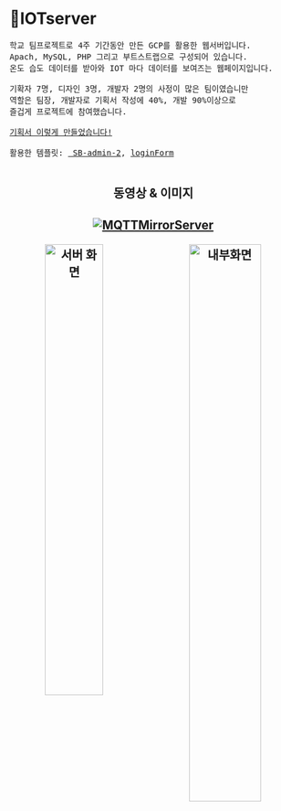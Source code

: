 # 📡IOTserver
<pre>
학교 팀프로젝트로 4주 기간동안 만든 GCP를 활용한 웹서버입니다.
Apach, MySQL, PHP 그리고 부트스트랩으로 구성되어 있습니다.
온도 습도 데이터를 받아와 IOT 마다 데이터를 보여즈는 웹페이지입니다.

기확자 7명, 디자인 3명, 개발자 2명의 사정이 많은 팀이였습니만
역할은 팀장, 개발자로 기획서 작성에 40%, 개발 90%이상으로 
즐겁게 프로젝트에 참여했습니다. 

<a href="https://docs.google.com/presentation/d/1iQw7hHRQQo-4SJKJ09dOFRAGsHS5SG0C/edit?usp=sharing&ouid=109249225321097182796&rtpof=true&sd=true">기획서 이렇게 만들었습니다!</a>

활용한 템플릿: <a href="https://startbootstrap.com/theme/sb-admin-2"> SB-admin-2</a>, <a href="https://bootsnipp.com/snippets/dldxB">loginForm</a>

</pre>

<div align="center">
<h2>동영상 & 이미지<h2>
  
  [![MQTTMirrorServer](http://img.youtube.com/vi/1sVyBzsLJhA/0.jpg)](https://youtu.be/1sVyBzsLJhA=0s)
  
  
  
<img align="left"  width="45%" src="https://user-images.githubusercontent.com/41848169/144740555-5e1e8f35-5b18-4b22-9ac5-8119434d8fbc.png" alt="서버 화면"/>
<img  align="right" width="50%" src="https://user-images.githubusercontent.com/41848169/144740558-b4bc2122-0cba-43ea-89ed-8363f3c269db.png" alt="내부화면"/>
</div>

